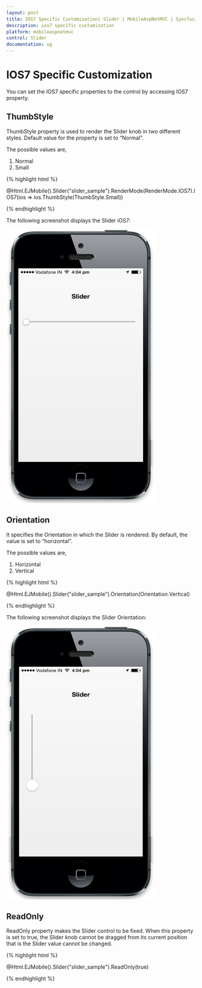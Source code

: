 ```yaml
---
layout: post
title: IOS7 Specific Customization| Slider | MobileAspNetMVC | Syncfusion
description: ios7 specific customization
platform: mobileaspnetmvc
control: Slider
documentation: ug
---
```


# IOS7 Specific Customization

You can set the IOS7 specific properties to the control by accessing IOS7 property.

## ThumbStyle

ThumbStyle property is used to render the Slider knob in two different styles.  Default value for the property is set to “Normal”.

The possible values are,

1. Normal
2. Small

{% highlight html %}

@Html.EJMobile().Slider("slider_sample").RenderMode(RenderMode.IOS7).IOS7(ios => ios.ThumbStyle(ThumbStyle.Small))

{% endhighlight %}

The following screenshot displays the Slider iOS7:

![](IOS7-Specific-Customization_images/IOS7-Specific-Customization_img1.png)



## Orientation

It specifies the Orientation in which the Slider is rendered. By default, the value is set to “horizontal”.

The possible values are,

1. Horizontal
2. Vertical

{% highlight html %}

@Html.EJMobile().Slider("slider_sample").Orientation(Orientation.Vertical)

{% endhighlight %}

The following screenshot displays the Slider Orientation:

![](IOS7-Specific-Customization_images/IOS7-Specific-Customization_img2.png)



## ReadOnly

ReadOnly property makes the Slider control to be fixed. When this property is set to true, the Slider knob cannot be dragged from its current position that is the Slider value cannot be changed.

{% highlight html %}

@Html.EJMobile().Slider("slider_sample").ReadOnly(true)

{% endhighlight %}


